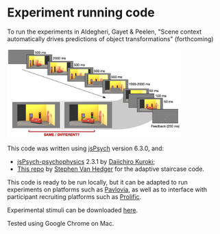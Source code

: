 # Experiment running code

To run the experiments in Aldegheri, Gayet & Peelen, "Scene context automatically drives predictions of object transformations" (forthcoming)

<!--![](example_trial.png)-->
<img src="example_trial.png" alt="Outline of trial in the behavioral experiment" width="80%" height="80%">

This code was written using [jsPsych]() version 6.3.0, and:
- [jsPsych-psychophysics](https://jspsychophysics.hes.kyushu-u.ac.jp/) 2.3.1 by [Daiichiro Kuroki](https://github.com/kurokida/);
- [This repo](https://github.com/svanhedger/jspsych/tree/master/scripts/backward-digit-span/) by [Stephen Van Hedger](https://svanhedger.github.io/) for the adaptive staircase code.

This code is ready to be run locally, but it can be adapted to run experiments on platforms such as [Pavlovia](), as well as to interface with participant recruiting platforms such as [Prolific](). 

Experimental stimuli can be downloaded [here](https://osf.io/wnefh/).

Tested using Google Chrome on Mac.